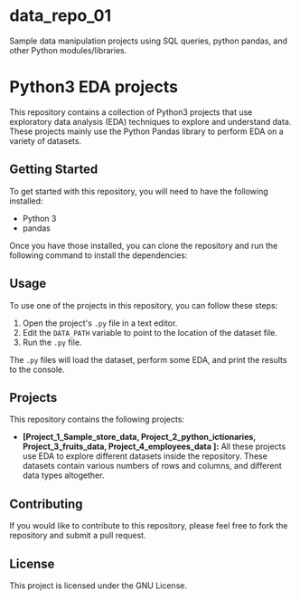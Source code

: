 # data_repo_01
Sample data manipulation projects using SQL queries, python pandas, and other Python modules/libraries. 

# Python3 EDA projects

This repository contains a collection of Python3 projects that use exploratory data analysis (EDA) techniques to explore and understand data. These projects mainly use the Python Pandas library to perform EDA on a variety of datasets.

## Getting Started

To get started with this repository, you will need to have the following installed:

* Python 3
* pandas

Once you have those installed, you can clone the repository and run the following command to install the dependencies:

## Usage

To use one of the projects in this repository, you can follow these steps:

1. Open the project's `.py` file in a text editor.
2. Edit the `DATA_PATH` variable to point to the location of the dataset file.
3. Run the `.py` file.

The `.py` files will load the dataset, perform some EDA, and print the results to the console.

## Projects

This repository contains the following projects:

* **[Project_1_Sample_store_data, Project_2_python_ictionaries, Project_3_fruits_data, Project_4_employees_data ]:**  All these projects use EDA to explore different datasets inside the repository. These datasets contain various numbers of rows and columns, and different data types altogether.

## Contributing

If you would like to contribute to this repository, please feel free to fork the repository and submit a pull request.

## License

This project is licensed under the GNU License.
